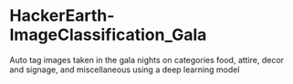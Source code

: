 # HackerEarth-ImageClassification_Gala
Auto tag images taken in the gala nights on categories food, attire, decor and signage, and miscellaneous using a deep learning model
